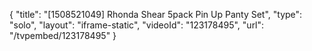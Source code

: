 {
    "title": "[1508521049] Rhonda Shear 5pack Pin Up Panty Set",
    "type": "solo",
    "layout": "iframe-static",
    "videoId": "123178495",
    "url": "\/tvpembed\/123178495"
}